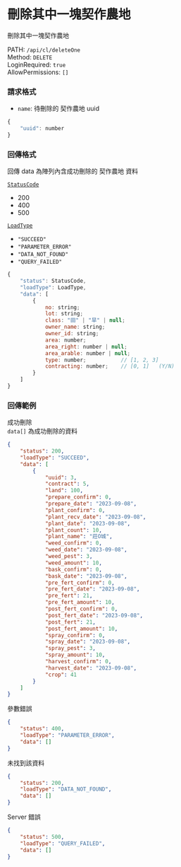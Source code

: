 # 刪除其中一塊契作農地

刪除其中一塊契作農地

PATH: `/api/cl/deleteOne`  
Method: `DELETE`  
LoginRequired: `true`  
AllowPermissions: `[]`  


### 請求格式
* `name`: 待刪除的 契作農地 uuid

```js
{
    "uuid": number
}
```


### 回傳格式

回傳 data 為陣列內含成功刪除的 契作農地 資料  

[`StatusCode`](../../types.md#statuscode)  
* 200
* 400
* 500

[`LoadType`](../../types.md#loadtype)  
* `"SUCCEED"`
* `"PARAMETER_ERROR"`
* `"DATA_NOT_FOUND"`
* `"QUERY_FAILED"`

```js
{
    "status": StatusCode,
    "loadType": LoadType,
    "data": [
        {
            no: string;
            lot: string;
            class: "田" | "旱" | null;
            owner_name: string;
            owner_id: string;
            area: number;
            area_right: number | null;
            area_arable: number | null;
            type: number;           // [1, 2, 3]
            contracting: number;    // [0, 1]   (Y/N)
        }
    ]
}
```


### 回傳範例
成功刪除  
`data[]` 為成功刪除的資料
```json
{
    "status": 200,
    "loadType": "SUCCEED",
    "data": [
        {
            "uuid": 3,
            "contract": 5,
            "land": 100,
            "prepare_confirm": 0,
            "prepare_date": "2023-09-08",
            "plant_confirm": 0,
            "plant_recv_date": "2023-09-08",
            "plant_date": "2023-09-08",
            "plant_count": 10,
            "plant_name": "莊O城",
            "weed_confirm": 0,
            "weed_date": "2023-09-08",
            "weed_pest": 3,
            "weed_amount": 10,
            "bask_confirm": 0,
            "bask_date": "2023-09-08",
            "pre_fert_confirm": 0,
            "pre_fert_date": "2023-09-08",
            "pre_fert": 21,
            "pre_fert_amount": 10,
            "post_fert_confirm": 0,
            "post_fert_date": "2023-09-08",
            "post_fert": 21,
            "post_fert_amount": 10,
            "spray_confirm": 0,
            "spray_date": "2023-09-08",
            "spray_pest": 3,
            "spray_amount": 10,
            "harvest_confirm": 0,
            "harvest_date": "2023-09-08",
            "crop": 41
        }
    ]
}
```

參數錯誤
```json
{
    "status": 400,
    "loadType": "PARAMETER_ERROR",
    "data": []
}
```

未找到該資料
```json
{
    "status": 200,
    "loadType": "DATA_NOT_FOUND",
    "data": []
}
```

Server 錯誤  
```json
{
    "status": 500,
    "loadType": "QUERY_FAILED",
    "data": []
}
```
